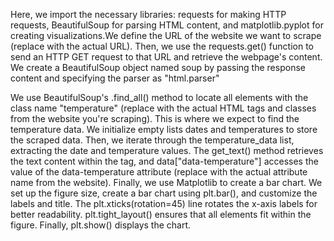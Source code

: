 Here, we import the necessary libraries: requests for making HTTP requests, BeautifulSoup for parsing HTML content, and matplotlib.pyplot for creating visualizations.We define the URL of the website we want to scrape (replace with the actual URL). Then, we use the requests.get() function to send an HTTP GET request to that URL and retrieve the webpage's content. We create a BeautifulSoup object named soup by passing the response content and specifying the parser as "html.parser"

We use BeautifulSoup's .find_all() method to locate all <span> elements with the class name "temperature" (replace with the actual HTML tags and classes from the website you're scraping). This is where we expect to find the temperature data.
We initialize empty lists dates and temperatures to store the scraped data. Then, we iterate through the temperature_data list, extracting the date and temperature values. The get_text() method retrieves the text content within the <span> tag, and data["data-temperature"] accesses the value of the data-temperature attribute (replace with the actual attribute name from the website).
Finally, we use Matplotlib to create a bar chart. We set up the figure size, create a bar chart using plt.bar(), and customize the labels and title. The plt.xticks(rotation=45) line rotates the x-axis labels for better readability. plt.tight_layout() ensures that all elements fit within the figure. Finally, plt.show() displays the chart.
